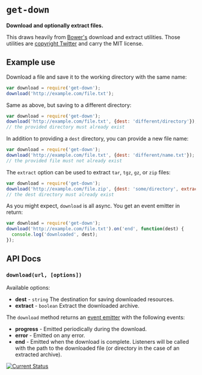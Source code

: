 # `get-down`

**Download and optionally extract files.**

This draws heavily from [Bower's](http://bower.io/) download and extract utilities.  Those utilities are [copyright Twitter](https://github.com/bower/bower/blob/master/LICENSE) and carry the MIT license.

## Example use

Download a file and save it to the working directory with the same name:
```js
var download = require('get-down');
download('http://example.com/file.txt');
```

Same as above, but saving to a different directory:
```js
var download = require('get-down');
download('http://example.com/file.txt', {dest: 'different/directory'});
// the provided directory must already exist
```

In addition to providing a `dest` directory, you can provide a new file name:
```js
var download = require('get-down');
download('http://example.com/file.txt', {dest: 'different/name.txt'});
// the provided file must not already exist
```

The `extract` option can be used to extract `tar`, `tgz`, `gz`, or `zip` files:
```js
var download = require('get-down');
download('http://example.com/file.zip', {dest: 'some/directory', extract: true});
// the dest directory must already exist
```

As you might expect, `download` is all async.  You get an event emitter in return:
```js
var download = require('get-down');
download('http://example.com/file.txt').on('end', function(dest) {
  console.log('downloaded', dest);
});
```

## API Docs

### `download(url, [options])`

Available options:

 * **dest** - `string` The destination for saving downloaded resources.
 * **extract** - `boolean` Extract the downloaded archive.

The `download` method returns an [event emitter](http://nodejs.org/api/events.html#events_class_events_eventemitter) with the following events:

 * **progress** - Emitted periodically during the download.
 * **error** - Emitted on any error.
 * **end** - Emitted when the download is complete.  Listeners will be called with the path to the downloaded file (or directory in the case of an extracted archive).

[![Current Status](https://secure.travis-ci.org/tschaub/get-down.png?branch=master)](https://travis-ci.org/tschaub/get-down)
